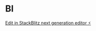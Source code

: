 # BI

[Edit in StackBlitz next generation editor ⚡️](https://stackblitz.com/~/github.com/CristianMosque/BI)